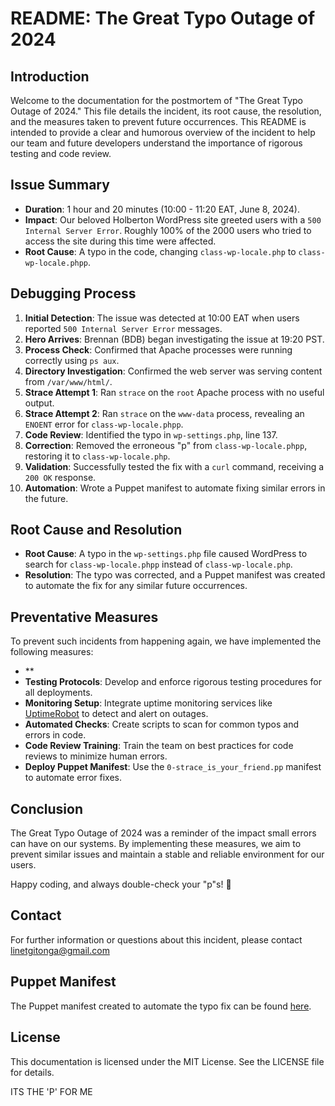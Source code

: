 # README: The Great Typo Outage of 2024

## Introduction
Welcome to the documentation for the postmortem of "The Great Typo Outage of 2024." This file details the incident, its root cause, the resolution, and the measures taken to prevent future occurrences. This README is intended to provide a clear and humorous overview of the incident to help our team and future developers understand the importance of rigorous testing and code review.

## Issue Summary
- **Duration**: 1 hour and 20 minutes (10:00 - 11:20 EAT, June 8, 2024).
- **Impact**: Our beloved Holberton WordPress site greeted users with a `500 Internal Server Error`. Roughly 100% of the 2000 users who tried to access the site during this time were affected.
- **Root Cause**: A typo in the code, changing `class-wp-locale.php` to `class-wp-locale.phpp`.

## Debugging Process
1. **Initial Detection**: The issue was detected at 10:00 EAT when users reported `500 Internal Server Error` messages.
2. **Hero Arrives**: Brennan (BDB) began investigating the issue at 19:20 PST.
3. **Process Check**: Confirmed that Apache processes were running correctly using `ps aux`.
4. **Directory Investigation**: Confirmed the web server was serving content from `/var/www/html/`.
5. **Strace Attempt 1**: Ran `strace` on the `root` Apache process with no useful output.
6. **Strace Attempt 2**: Ran `strace` on the `www-data` process, revealing an `ENOENT` error for `class-wp-locale.phpp`.
7. **Code Review**: Identified the typo in `wp-settings.php`, line 137.
8. **Correction**: Removed the erroneous "p" from `class-wp-locale.phpp`, restoring it to `class-wp-locale.php`.
9. **Validation**: Successfully tested the fix with a `curl` command, receiving a `200 OK` response.
10. **Automation**: Wrote a Puppet manifest to automate fixing similar errors in the future.

## Root Cause and Resolution
- **Root Cause**: A typo in the `wp-settings.php` file caused WordPress to search for `class-wp-locale.phpp` instead of `class-wp-locale.php`.
- **Resolution**: The typo was corrected, and a Puppet manifest was created to automate the fix for any similar future occurrences.

## Preventative Measures
To prevent such incidents from happening again, we have implemented the following measures:
- **
- **Testing Protocols**: Develop and enforce rigorous testing procedures for all deployments.
- **Monitoring Setup**: Integrate uptime monitoring services like [UptimeRobot](https://uptimerobot.com/) to detect and alert on outages.
- **Automated Checks**: Create scripts to scan for common typos and errors in code.
- **Code Review Training**: Train the team on best practices for code reviews to minimize human errors.
- **Deploy Puppet Manifest**: Use the `0-strace_is_your_friend.pp` manifest to automate error fixes.

## Conclusion
The Great Typo Outage of 2024 was a reminder of the impact small errors can have on our systems. By implementing these measures, we aim to prevent similar issues and maintain a stable and reliable environment for our users.

Happy coding, and always double-check your "p"s! 🎉


## Contact
For further information or questions about this incident, 
please contact linetgitonga@gmail.com

## Puppet Manifest
The Puppet manifest created to automate the typo fix can be found [here](https://github.com/bdbaraban/holberton-system_engineering-devops/blob/master/0x17-web_stack_debugging_3/0-strace_is_your_friend.pp).

## License
This documentation is licensed under the MIT License. See the LICENSE file for details.

ITS THE 'P' FOR ME 
